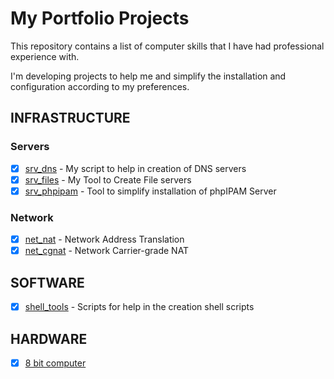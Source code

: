 # My Portfolio Projects

This repository contains a list of computer skills that I have had professional experience with.

I'm developing projects to help me and simplify the installation and configuration according to my preferences.

## INFRASTRUCTURE

### Servers

- [x] [srv_dns](https://github.com/rick0x00/srv_dns) - My script to help in creation of DNS servers
- [x] [srv_files](https://gitlab.com/rick0x00/srv_files) - My Tool to Create File servers
- [x] [srv_phpipam](https://github.com/rick0x00/srv_phpipam) - Tool to simplify installation of phpIPAM Server

### Network

- [x] [net_nat](https://github.com/rick0x00/net_nat) - Network Address Translation
- [x] [net_cgnat](https://github.com/rick0x00/net_cgnat) - Network Carrier-grade NAT

## SOFTWARE

- [x] [shell_tools](https://github.com/rick0x00/shell_tools) - Scripts for help in the creation shell scripts

## HARDWARE

- [x] [8 bit computer](https://github.com/rick0x00/8bit-computer)
